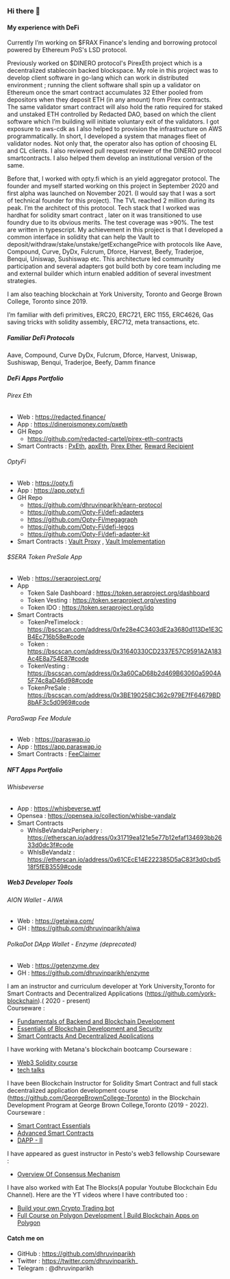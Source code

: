 ### Hi there 👋

#### My experience with DeFi

Currently I’m working on $FRAX Finance's lending and borrowing protocol powered by Ethereum PoS's LSD protocol. 

Previously worked on $DINERO protocol's PirexEth project which is a decentralized stablecoin backed blockspace. My role in this project was to develop client software in go-lang which can work in distributed environment ; running the client software shall spin up a validator on Ethereum once the smart contract accumulates 32 Ether pooled from depositors when they deposit ETH (in any amount) from Pirex contracts. The same validator smart contract will also hold the ratio required for staked and unstaked ETH controlled by Redacted DAO, based on which the client software which I’m building will initiate voluntary exit of the validators. I got exposure to aws-cdk as I also helped to provision the infrastructure on AWS programmatically. In short, I developed a system that manages fleet of validator nodes. Not only that, the operator also has option of choosing EL and CL clients. I also reviewed pull request reviewer of the DINERO protocol smartcontracts. I also helped them develop an institutional version of the same.

Before that, I worked with opty.fi which is an yield aggregator protocol. The founder and myself started working on this project in September 2020 and first alpha was launched on November 2021. (I would say that I was a sort of technical founder for this project). The TVL reached 2 million during its peak. I’m the architect of this protocol. Tech stack that I worked was hardhat for solidity smart contract , later on it was transitioned to use foundry due to its obvious merits. The test coverage was >90%. The test are written in typescript. My achievement in this project is that I developed a common interface in solidity that can help the Vault to deposit/withdraw/stake/unstake/getExchangePrice with protocols like Aave, Compound, Curve, DyDx, Fulcrum, Dforce, Harvest, Beefy, Traderjoe, Benqui, Uniswap, Sushiswap etc. This architecture led community participation and several adapters got build both by core team including me and external builder which inturn enabled addition of several investment strategies.

I am also teaching blockchain at York University, Toronto and George Brown College, Toronto since 2019.

I’m familiar with defi primitives, ERC20, ERC721, ERC 1155, ERC4626, Gas saving tricks with solidity assembly, ERC712, meta transactions, etc.

##### Familiar DeFi Protocols

Aave, Compound, Curve DyDx, Fulcrum, Dforce, Harvest, Uniswap, Sushiswap, Benqui, Traderjoe, Beefy, Damm finance

##### DeFi Apps Portfolio

###### Pirex Eth
 *  Web : https://redacted.finance/
 *  App : https://dineroismoney.com/pxeth
 *  GH Repo
    *  https://github.com/redacted-cartel/pirex-eth-contracts 
 *  Smart Contracts : [PxEth](https://etherscan.io/address/0x04C154b66CB340F3Ae24111CC767e0184Ed00Cc6), [apxEth](https://etherscan.io/address/0x9Ba021B0a9b958B5E75cE9f6dff97C7eE52cb3E6), [Pirex Ether](https://etherscan.io/address/0xD664b74274DfEB538d9baC494F3a4760828B02b0), [Reward Recipient](https://etherscan.io/address/0xCd615270aB3a7a3A262A4E49935D002278C76b78)

###### OptyFi
 *  Web : https://opty.fi
 *  App : https://app.opty.fi
 *  GH Repo
    *  https://github.com/dhruvinparikh/earn-protocol  
    *  https://github.com/Opty-Fi/defi-adapters 
    *  https://github.com/Opty-Fi/megagraph 
    *  https://github.com/Opty-Fi/defi-legos 
    *  https://github.com/Opty-Fi/defi-adapter-kit 
 *  Smart Contracts : [Vault Proxy](https://etherscan.io/address/0xE88693aab063F0Dcddd6A02e6Aa7EF8952ae633C) , [Vault Implementation](https://etherscan.io/address/0x17479f559d26c064fd95f3ba13e77a3be4d1f576)

###### $SERA Token PreSale App
* Web : https://seraproject.org/
* App
   * Token Sale Dashboard : https://token.seraproject.org/dashboard
   * Token Vesting : https://token.seraproject.org/vesting
   * Token IDO : https://token.seraproject.org/ido 
* Smart Contracts
   *  TokenPreTimelock : https://bscscan.com/address/0xfe28e4C3403dE2a3680d113De1E3CB4Ec716b58e#code
   *  Token : https://bscscan.com/address/0x31640330CD2337E57C9591A2A183Ac4E8a754E87#code
   *  TokenVesting : https://bscscan.com/address/0x3a60CaD68b2d469B63060a5904A5F74c8aD46d98#code
   *  TokenPreSale : https://bscscan.com/address/0x3BE190258C362c979E7fF64679BD8bAF3c5d0969#code

###### ParaSwap Fee Module
* Web : https://paraswap.io
* App : https://app.paraswap.io
* Smart Contracts : [FeeClaimer](https://etherscan.io/address/0xef13101c5bbd737cfb2bf00bbd38c626ad6952f7#code) 

##### NFT Apps Portfolio

###### Whisbeverse
* App : https://whisbeverse.wtf
* Opensea : https://opensea.io/collection/whisbe-vandalz
* Smart Contracts
   * WhIsBeVandalzPeriphery : https://etherscan.io/address/0x31719ea121e5e77b12efaf134693bb2633d0dc3f#code
   * WhIsBeVandalz : https://etherscan.io/address/0x61CEcE14E222385D5aC83f3d0cbd518f5fEB3559#code

##### Web3 Developer Tools

###### AION Wallet - AIWA
* Web : https://getaiwa.com/
* GH : https://github.com/dhruvinparikh/aiwa
###### PolkaDot DApp Wallet - Enzyme (deprecated)
* Web : https://getenzyme.dev
* GH : https://github.com/dhruvinparikh/enzyme

I am an instructor and curriculum developer at York University,Toronto for Smart Contracts and Decentralized Applications (https://github.com/york-blockchain).( 2020 - present)
<br/>Courseware : 
  * [Fundamentals of Backend and Blockchain Development](https://york-blockchain.github.io/fundamentals-of-backend-and-blockchain-development/)
  * [Essentials of Blockchain Development and Security](https://york-blockchain.github.io/essentials-of-blockchain-development-and-security/)
  * [Smart Contracts And Decentralized Applications](https://york-blockchain.github.io/Smart-Contracts-And-Decentralized-Applications/)

I have working with Metana's blockchain bootcamp
Courseware :
  * [Web3 Solidity course](https://metana-bootcamp.github.io/web3-solidity-course/)
  * [tech talks](https://metana-bootcamp.github.io/tech-talks/)

I have been Blockchain Instructor for Solidity Smart Contract and full stack decentralized application development course (https://github.com/GeorgeBrownCollege-Toronto) in the Blockchain Development Program at George Brown College,Toronto (2019 - 2022). 
Courseware : 
  * [Smart Contract Essentials](https://bcdv1010.surge.sh/) 
  * [Advanced Smart Contracts](https://bcdv1013.surge.sh/) 
  * [DAPP - II](https://bcdv1014.surge.sh/)  

I have appeared as guest instructor in Pesto's web3 fellowship
Courseware : 
  * [Overview Of Consensus Mechanism](https://pesto-tech.github.io/web3-fellowship/01_consensus/notes/index.html#/)

I have also worked with Eat The Blocks(A popular Youtube Blockchain Edu Channel). Here are the YT videos where I have contributed too : 
  * [Build your own Crypto Trading bot](https://youtu.be/PPGJzckn8GY)
  * [Full Course on Polygon Development | Build Blockchain Apps on Polygon](https://youtu.be/pc1yLO56pbg) 

#### Catch me on

* GitHub : https://github.com/dhruvinparikh
* Twitter : https://twitter.com/dhruvinparikh_
* Telegram : @dhruvinparikh

